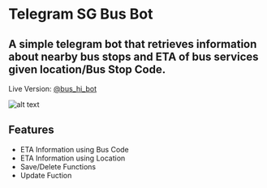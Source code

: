 # Telegram SG Bus Bot 
## A simple telegram bot that retrieves information about nearby bus stops and ETA of bus services given location/Bus Stop Code.

Live Version: [@bus_hi_bot](https://telegram.me/bus_hi_bot)

![alt text](https://cdn.glitch.global/0cebf716-f12e-43cb-bc42-c5fefd10548c/Screenshot%202022-03-09%20205859.png?v=1646830758373)

## Features

- ETA Information using Bus Code
- ETA Information using Location
- Save/Delete Functions
- Update Fuction

